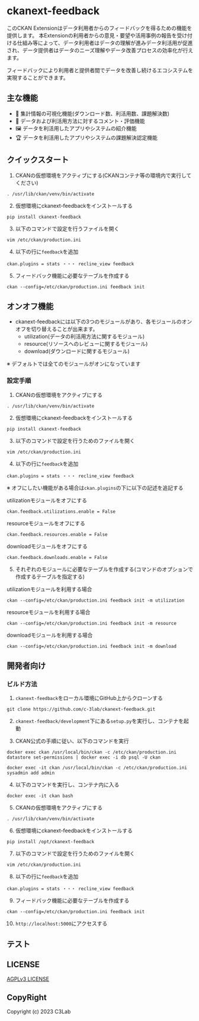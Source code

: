 # ckanext-feedback

このCKAN Extensionはデータ利用者からのフィードバックを得るための機能を提供します。
本Extensionの利用者からの意見・要望や活用事例の報告を受け付ける仕組み等によって、データ利用者はデータの理解が進みデータ利活用が促進され、データ提供者はデータのニーズ理解やデータ改善プロセスの効率化が行えます。

フィードバックにより利用者と提供者間でデータを改善し続けるエコシステムを実現することができます。

## 主な機能

* 👀 集計情報の可視化機能(ダウンロード数、利活用数、課題解決数)
* 💬 データおよび利活用方法に対するコメント・評価機能
* 🖼 データを利活用したアプリやシステムの紹介機能
* 🏆 データを利活用したアプリやシステムの課題解決認定機能



## クイックスタート

1. CKANの仮想環境をアクティブにする(CKANコンテナ等の環境内で実行してください)
```
. /usr/lib/ckan/venv/bin/activate
```

2. 仮想環境にckanext-feedbackをインストールする
```
pip install ckanext-feedback
```

3. 以下のコマンドで設定を行うファイルを開く
```
vim /etc/ckan/production.ini
```

4. 以下の行に`feedback`を追加
```
ckan.plugins = stats ・・・ recline_view feedback
```

5. フィードバック機能に必要なテーブルを作成する
```
ckan --config=/etc/ckan/production.ini feedback init
```

## オンオフ機能

* ckanext-feedbackには以下の3つのモジュールがあり、各モジュールのオンオフを切り替えることが出来ます。
  * utilization(データの利活用方法に関するモジュール)
  * resource(リソースへのレビューに関するモジュール)
  * download(ダウンロードに関するモジュール)


※ デフォルトでは全てのモジュールがオンになっています

### 設定手順

1. CKANの仮想環境をアクティブにする
```
. /usr/lib/ckan/venv/bin/activate
```

2. 仮想環境にckanext-feedbackをインストールする
```
pip install ckanext-feedback
```

3. 以下のコマンドで設定を行うためのファイルを開く
```
vim /etc/ckan/production.ini
```

4. 以下の行に`feedback`を追加
```
ckan.plugins = stats ・・・ recline_view feedback
```

※ オフにしたい機能がある場合は`ckan.plugins`の下に以下の記述を追記する

utilizationモジュールをオフにする
```
ckan.feedback.utilizations.enable = False
```

resourceモジュールをオフにする
```
ckan.feedback.resources.enable = False
```

downloadモジュールをオフにする
```
ckan.feedback.downloads.enable = False
 ```

5. それぞれのモジュールに必要なテーブルを作成する(コマンドのオプションで作成するテーブルを指定する)

utilizationモジュールを利用する場合
```
ckan --config=/etc/ckan/production.ini feedback init -m utilization
```

resourceモジュールを利用する場合
```
ckan --config=/etc/ckan/production.ini feedback init -m resource
```

downloadモジュールを利用する場合
```
ckan --config=/etc/ckan/production.ini feedback init -m download
```

## 開発者向け

### ビルド方法

1. `ckanext-feedback`をローカル環境にGitHub上からクローンする
```
git clone https://github.com/c-3lab/ckanext-feedback.git
```

2. `ckanext-feedback/development`下にある`setup.py`を実行し、コンテナを起動

3. CKAN公式の手順に従い、以下のコマンドを実行
```
docker exec ckan /usr/local/bin/ckan -c /etc/ckan/production.ini datastore set-permissions | docker exec -i db psql -U ckan
```
```
docker exec -it ckan /usr/local/bin/ckan -c /etc/ckan/production.ini sysadmin add admin
```

4. 以下のコマンドを実行し、コンテナ内に入る
```
docker exec -it ckan bash
```

5. CKANの仮想環境をアクティブにする
```
. /usr/lib/ckan/venv/bin/activate
```

6. 仮想環境にckanext-feedbackをインストールする
```
pip install /opt/ckanext-feedback
```

7. 以下のコマンドで設定を行うためのファイルを開く
```
vim /etc/ckan/production.ini
```

8. 以下の行に`feedback`を追加
```
ckan.plugins = stats ・・・ recline_view feedback
```

9. フィードバック機能に必要なテーブルを作成する
```
ckan --config=/etc/ckan/production.ini feedback init
```

10. `http://localhost:5000`にアクセスする

## テスト

## LICENSE

[AGPLv3 LICENSE](https://github.com/c-3lab/ckanext-feedback/blob/feature/documentation-README/LICENSE)

## CopyRight

Copyright (c) 2023 C3Lab
